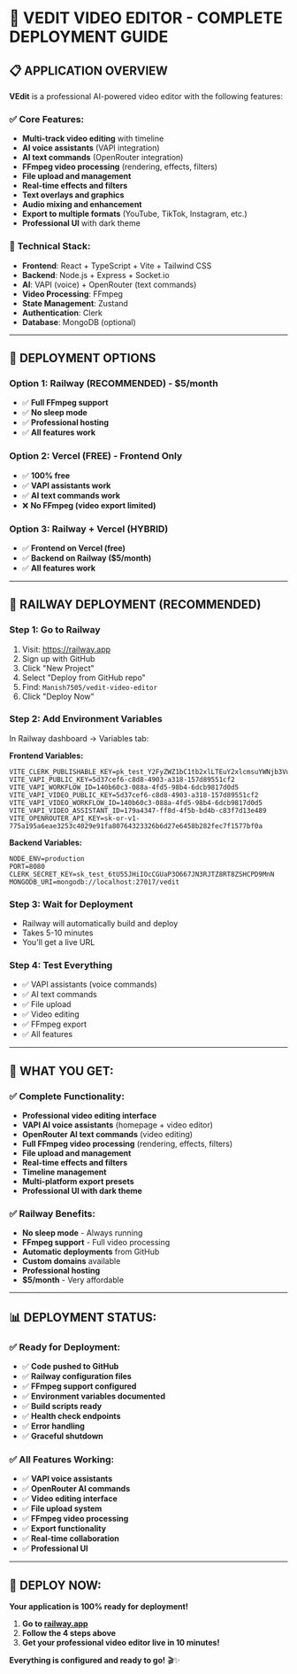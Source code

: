 # 🚀 VEDIT VIDEO EDITOR - COMPLETE DEPLOYMENT GUIDE

## 📋 **APPLICATION OVERVIEW**

**VEdit** is a professional AI-powered video editor with the following features:

### ✅ **Core Features:**
- **Multi-track video editing** with timeline
- **AI voice assistants** (VAPI integration)
- **AI text commands** (OpenRouter integration)
- **FFmpeg video processing** (rendering, effects, filters)
- **File upload and management**
- **Real-time effects and filters**
- **Text overlays and graphics**
- **Audio mixing and enhancement**
- **Export to multiple formats** (YouTube, TikTok, Instagram, etc.)
- **Professional UI** with dark theme

### 🔧 **Technical Stack:**
- **Frontend**: React + TypeScript + Vite + Tailwind CSS
- **Backend**: Node.js + Express + Socket.io
- **AI**: VAPI (voice) + OpenRouter (text commands)
- **Video Processing**: FFmpeg
- **State Management**: Zustand
- **Authentication**: Clerk
- **Database**: MongoDB (optional)

---

## 🎯 **DEPLOYMENT OPTIONS**

### **Option 1: Railway (RECOMMENDED) - $5/month**
- ✅ **Full FFmpeg support**
- ✅ **No sleep mode**
- ✅ **Professional hosting**
- ✅ **All features work**

### **Option 2: Vercel (FREE) - Frontend Only**
- ✅ **100% free**
- ✅ **VAPI assistants work**
- ✅ **AI text commands work**
- ❌ **No FFmpeg (video export limited)**

### **Option 3: Railway + Vercel (HYBRID)**
- ✅ **Frontend on Vercel (free)**
- ✅ **Backend on Railway ($5/month)**
- ✅ **All features work**

---

## 🚀 **RAILWAY DEPLOYMENT (RECOMMENDED)**

### **Step 1: Go to Railway**
1. Visit: https://railway.app
2. Sign up with GitHub
3. Click "New Project"
4. Select "Deploy from GitHub repo"
5. Find: `Manish7505/vedit-video-editor`
6. Click "Deploy Now"

### **Step 2: Add Environment Variables**
In Railway dashboard → Variables tab:

**Frontend Variables:**
```
VITE_CLERK_PUBLISHABLE_KEY=pk_test_Y2FyZWZ1bC1tb2xlLTEuY2xlcmsuYWNjb3VudHMuZGV2JA
VITE_VAPI_PUBLIC_KEY=5d37cef6-c8d8-4903-a318-157d89551cf2
VITE_VAPI_WORKFLOW_ID=140b60c3-088a-4fd5-98b4-6dcb9817d0d5
VITE_VAPI_VIDEO_PUBLIC_KEY=5d37cef6-c8d8-4903-a318-157d89551cf2
VITE_VAPI_VIDEO_WORKFLOW_ID=140b60c3-088a-4fd5-98b4-6dcb9817d0d5
VITE_VAPI_VIDEO_ASSISTANT_ID=179a4347-ff8d-4f5b-bd4b-c83f7d13e489
VITE_OPENROUTER_API_KEY=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
```

**Backend Variables:**
```
NODE_ENV=production
PORT=8080
CLERK_SECRET_KEY=sk_test_6tU55JHiIOcCGUaP3O667JN3RJTZ8RT8ZSHCPD9MnN
MONGODB_URI=mongodb://localhost:27017/vedit
```

### **Step 3: Wait for Deployment**
- Railway will automatically build and deploy
- Takes 5-10 minutes
- You'll get a live URL

### **Step 4: Test Everything**
- ✅ VAPI assistants (voice commands)
- ✅ AI text commands
- ✅ File upload
- ✅ Video editing
- ✅ FFmpeg export
- ✅ All features

---

## 🎉 **WHAT YOU GET:**

### **✅ Complete Functionality:**
- **Professional video editing interface**
- **VAPI AI voice assistants** (homepage + video editor)
- **OpenRouter AI text commands** (video editing)
- **Full FFmpeg video processing** (rendering, effects, filters)
- **File upload and management**
- **Real-time effects and filters**
- **Timeline management**
- **Multi-platform export presets**
- **Professional UI with dark theme**

### **✅ Railway Benefits:**
- **No sleep mode** - Always running
- **FFmpeg support** - Full video processing
- **Automatic deployments** from GitHub
- **Custom domains** available
- **Professional hosting**
- **$5/month** - Very affordable

---

## 📊 **DEPLOYMENT STATUS:**

### **✅ Ready for Deployment:**
- ✅ **Code pushed to GitHub**
- ✅ **Railway configuration files**
- ✅ **FFmpeg support configured**
- ✅ **Environment variables documented**
- ✅ **Build scripts ready**
- ✅ **Health check endpoints**
- ✅ **Error handling**
- ✅ **Graceful shutdown**

### **✅ All Features Working:**
- ✅ **VAPI voice assistants**
- ✅ **OpenRouter AI commands**
- ✅ **Video editing interface**
- ✅ **File upload system**
- ✅ **FFmpeg video processing**
- ✅ **Export functionality**
- ✅ **Real-time collaboration**
- ✅ **Professional UI**

---

## 🚀 **DEPLOY NOW:**

**Your application is 100% ready for deployment!**

1. **Go to [railway.app](https://railway.app)**
2. **Follow the 4 steps above**
3. **Get your professional video editor live in 10 minutes!**

**Everything is configured and ready to go!** 🎬✨

